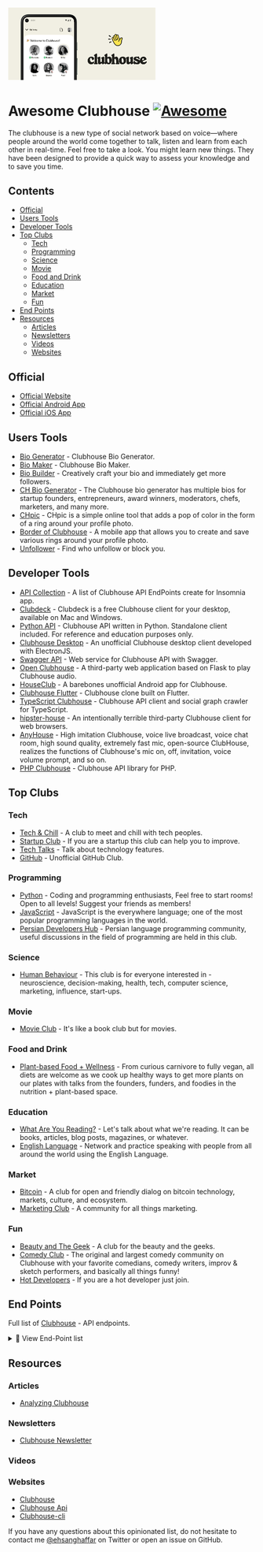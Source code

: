 <h1><img src="screenshot.png" alt="awesome clubhouse" width="300" /></h1>

# Awesome Clubhouse [![Awesome](https://awesome.re/badge.svg)](https://awesome.re)

The clubhouse is a new type of social network based on voice—where people around the world come together to talk, listen and learn from each other in real-time.
Feel free to take a look. You might learn new things. They have been designed to provide a quick way to assess your knowledge and to save you time.

## Contents

- [Official](#official)
- [Users Tools](#users-tools)
- [Developer Tools](#developer-tools)
- [Top Clubs](#top-clubs)
  - [Tech](#tech)
  - [Programming](#programming)
  - [Science](#science)
  - [Movie](#movie)
  - [Food and Drink](#food-and-drink)
  - [Education](#education)
  - [Market](#market)
  - [Fun](#fun)
- [End Points](#end-points)
- [Resources](#resources)
  - [Articles](#articles)
  - [Newsletters](#newsletters)
  - [Videos](#videos)
  - [Websites](#websites)

## Official

- [Official Website](https://joinclubhouse.com)
- [Official Android App](https://play.google.com/store/apps/details?id=com.clubhouse)
- [Official iOS App](https://itunes.apple.com/us/app/clubhouse/id1209829091)

## Users Tools

- [Bio Generator](https://perchance.org/owh9gelu4t) - Clubhouse Bio Generator.
- [Bio Maker](https://bio.lvwzhen.com/) - Clubhouse Bio Maker.
- [Bio Builder](https://www.clubhousebio.app/) - Creatively craft your bio and immediately get more followers.
- [CH Bio Generator](https://apps.apple.com/us/app/ch-bio-generator/id1554078253) - The Clubhouse bio generator has multiple bios for startup founders, entrepreneurs, award winners, moderators, chefs, marketers, and many more.
- [CHpic](https://chpic.me/) - CHpic is a simple online tool that adds a pop of color in the form of a ring around your profile photo.
- [Border of Clubhouse](https://apps.apple.com/us/app/border-for-clubhouse-clubring/id1550842742) - A mobile app that allows you to create and save various rings around your profile photo.
- [Unfollower](https://unfollow.netlify.app/) - Find who unfollow or block you.

## Developer Tools

- [API Collection](https://raw.githubusercontent.com/ehsanghaffarii/awesome-clubhouse/main/files/Insomnia_Clubhouse_2022-02-21.json) - A list of Clubhouse API EndPoints create for Insomnia app.
- [Clubdeck](https://www.clubdeck.app/) - Clubdeck is a free Clubhouse client for your desktop, available on Mac and Windows.
- [Python API](https://github.com/stypr/clubhouse-py) - Clubhouse API written in Python. Standalone client included. For reference and education purposes only.
- [Clubhouse Desktop](https://github.com/callmearta/clubhouse-desktop) - An unofficial Clubhouse desktop client developed with ElectronJS.
- [Swagger API](https://github.com/zhuowei/ClubhouseAPI) - Web service for Clubhouse API with Swagger.
- [Open Clubhouse](https://github.com/ai-eks/OpenClubhouse) - A third-party web application based on Flask to play Clubhouse audio.
- [HouseClub](https://github.com/grishka/Houseclub) - A barebones unofficial Android app for Clubhouse.
- [Clubhouse Flutter](https://github.com/perpetio/clubhouse) - Clubhouse clone built on Flutter.
- [TypeScript Clubhouse](https://github.com/transitive-bullshit/clubhouse) - Clubhouse API client and social graph crawler for TypeScript.
- [hipster-house](https://github.com/zhuowei/hipster.house) - An intentionally terrible third-party Clubhouse client for web browsers.
- [AnyHouse](https://github.com/anyRTC-UseCase/anyHouse) - High imitation Clubhouse, voice live broadcast, voice chat room, high sound quality, extremely fast mic, open-source ClubHouse, realizes the functions of Clubhouse's mic on, off, invitation, voice volume prompt, and so on.
- [PHP Clubhouse](https://github.com/fadhiilrachman/clubhouse-api-php) - Clubhouse API library for PHP.

## Top Clubs

### Tech

- [Tech & Chill](https://www.clubhouse.com/club/techchill) - A club to meet and chill with tech peoples.
- [Startup Club](https://clubhousedb.com/club/45-startup-club) - If you are a startup this club can help you to improve.
- [Tech Talks](https://clubhousedb.com/club/3225-tech-talks) - Talk about technology features.
- [GitHub](https://clubhousedb.com/club/735673473-github) - Unofficial GitHub Club.

### Programming

- [Python](https://clubhousedb.com/club/598487268-python) - Coding and programming enthusiasts, Feel free to start rooms! Open to all levels! Suggest your friends as members!
- [JavaScript](https://clubhousedb.com/club/1253333235-javascript) - JavaScript is the everywhere language; one of the most popular programming languages in the world.
- [Persian Developers Hub](https://clubhousedb.com/club/1630392162-persian-developers-hub) - Persian language programming community, useful discussions in the field of programming are held in this club.

### Science

- [Human Behaviour](https://clubhousedb.com/club/156-human-behaviour) - This club is for everyone interested in - neuroscience, decision-making, health, tech, computer science, marketing, influence, start-ups.

### Movie

- [Movie Club](https://clubhousedb.com/club/105-movie-club) - It's like a book club but for movies.

### Food and Drink

- [Plant-based Food + Wellness](https://clubhousedb.com/club/307-plant-based-food-wellness) - From curious carnivore to fully vegan, all diets are welcome as we cook up healthy ways to get more plants on our plates with talks from the founders, funders, and foodies in the nutrition + plant-based space.

### Education

- [What Are You Reading?](https://clubhousedb.com/club/764-what-are-you-reading) - Let's talk about what we're reading. It can be books, articles, blog posts, magazines, or whatever.
- [English Language](https://clubhousedb.com/club/290630288-english-language) - Network and practice speaking with people from all around the world using the English Language.

### Market

- [Bitcoin](https://clubhousedb.com/club/597-bitcoin) - A club for open and friendly dialog on bitcoin technology, markets, culture, and ecosystem.
- [Marketing Club](https://clubhousedb.com/club/131-marketing-club) - A community for all things marketing.

### Fun

- [Beauty and The Geek](https://www.clubhouse.com/club/beauty-and-the-geek) - A club for the beauty and the geeks.
- [Comedy Club](https://clubhousedb.com/club/1024-comedy-club) - The original and largest comedy community on Clubhouse with your favorite comedians, comedy writers, improv & sketch performers, and basically all things funny!
- [Hot Developers](https://www.clubhouse.com/club/hot-persiandevelopers) - If you are a hot developer just join.

## End Points

Full list of [Clubhouse](https://www.clubhouseapi.com/api) - API endpoints.

<details>
<summary>📃 View End-Point list</summary>

```bash
get_release_notes
get_all_topics
get_topic
get_clubs_for_topic
get_users_for_topic
update_name
update_displayname
update_bio
update_username
update_twitter_username
update_skintone
add_user_topic
remove_user_topic
update_notifications
add_email
get_settings
update_instagram_username
report_incident
get_followers
get_following
get_mutual_follows
get_suggested_follows_friends_only
get_suggested_follows_all
get_suggested_follows_similar
ignore_suggested_follow
follow
follow_multiple
unfollow
update_follow_notifications
block
unblock
get_profile
get_channel
get_channels
get_suggested_speakers
create_channel
join_channel
leave_channel
active_ping
end_channel
invite_speaker
uninvite_speaker
mute_speaker
make_moderator
accept_speaker_invite
reject_speaker_invite
invite_to_existing_channel
audience_reply
make_channel_public
make_channel_social
block_from_channel
get_welcome_channel
reject_welcome_channel
change_handraise_settings
get_create_channel_targets
update_channel_flags
hide_channel
get_notifications
get_actionable_notifications
ignore_actionable_notification
me
get_online_friends
search_users
search_clubs
check_for_update
get_suggested_invites
invite_to_app
invite_from_waitlist
invite_to_new_channel
accept_new_channel_invite
reject_new_channel_invite
cancel_new_channel_invite
add_club_admin
add_club_member
get_club
get_club_members
get_suggested_club_invites
remove_club_admin
remove_club_member
accept_club_member_invite
follow_club
unfollow_club
get_club_nominations
approve_club_nomination
reject_club_nomination
get_clubs
update_is_follow_allowed
update_is_membership_private
update_is_community
update_club_description
update_club_rules
update_club_topics
add_club_topic
remove_club_topic
get_events
get_events_for_user
get_events_to_start
delete_event
create_event
edit_event
get_event

```

</details>

## Resources

### Articles

- [Analyzing Clubhouse](https://blog.theori.io/research/korean/analyzing-clubhouse/)

### Newsletters

- [Clubhouse Newsletter](https://www.clubhouse.com/newsletter)

### Videos

### Websites

- [Clubhouse](https://www.clubhouse.com/)
- [Clubhouse Api](https://clubhouseapi.com/)
- [Clubhouse-cli](https://github.com/ehsanghaffarii/clubhouse-cli)

If you have any questions about this opinionated list, do not hesitate to contact me [@ehsanghaffar](https://twitter.com/ehsanghaffarii) on Twitter or open an issue on GitHub.
